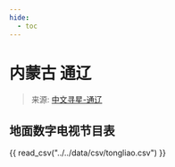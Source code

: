 ```yaml
---
hide:
  - toc
---
```


# 内蒙古 通辽

> 来源: [中文寻星-通辽](http://dtmb.saoing.com/tongliao.htm)

## 地面数字电视节目表

{{ read_csv("../../data/csv/tongliao.csv") }}
